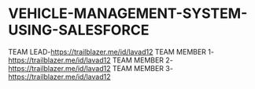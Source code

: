 # VEHICLE-MANAGEMENT-SYSTEM-USING-SALESFORCE
TEAM LEAD-https://trailblazer.me/id/lavad12
TEAM MEMBER 1-https://trailblazer.me/id/lavad12
TEAM MEMBER 2-https://trailblazer.me/id/lavad12
TEAM MEMBER 3-https://trailblazer.me/id/lavad12
